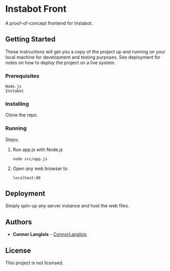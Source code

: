# Instabot Front

A proof-of-concept frontend for Instabot.

## Getting Started

These instructions will get you a copy of the project up and running on your local machine for development and testing purposes. See deployment for notes on how to deploy the project on a live system.

### Prerequisites

```
Node.js
Instabot
```

### Installing

Clone the repo.

### Running

Steps:

1. Run app.js with Node.js

	```
	node src/app.js
	```

2. Open any web browser to

	```
	localhost:80
	```

## Deployment

Simply spin-up any server instance and host the web files.

## Authors

* **Connor Langlois** - [ConnorLanglois](https://github.com/ConnorLanglois)

## License

This project is not licensed.
